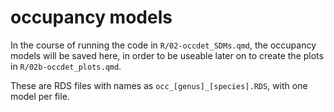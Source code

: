 # occupancy models

In the course of running the code in `R/02-occdet_SDMs.qmd`, the occupancy models will be saved here, in order to be useable later on to create the plots in `R/02b-occdet_plots.qmd`.

These are RDS files with names as `occ_[genus]_[species].RDS`, with one model per file.
